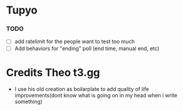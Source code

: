 # Tupyo

### TODO

- [ ] add ratelimit for the people want to test too much
- [ ] Add behaviors for "ending" poll (end time, manual end, etc)

# Credits Theo t3.gg

- I use his old creation as boilarplate to add quality of life improvements(dont know what is going on in my head when i write something)
